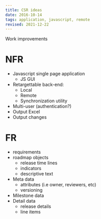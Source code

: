 ```yaml
---
title: CSR ideas
date: 2016-10-14
tags: application, javascript, remote
revised: 2021-12-22
---
```


Work improvements

# NFR

- Javascript single page application
  - JS GUI
- Retargettable back-end:
  - Local
  - Remote
  - Synchronization utility
- Multi-user (authentication?)
- Output Excel
- Output changes

# FR

- requirements
- roadmap objects
  - release time lines
  - indicators
  - descriptive text
- Meta data
  - attributes (i.e owner, reviewers, etc)
  - versioning
- Milestone data
- Detail data
  - release details
  - line items


